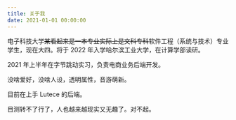 ```yaml
---
title: 关于我
date: 2021-01-01 00:00:00
---
```

电子科技大学~~某看起来是一本专业实际上是文科专科~~软件工程（系统与技术）专业学生，现在大四。将于 2022 年入学哈尔滨工业大学，在计算学部读研。

2021 年上半年在字节跳动实习，负责电商业务后端开发。

没啥爱好，没啥人设，透明属性，音游萌新。

目前在上手 Lutece 的后端。

目测转不了行了，人也越来越现实又无趣了。对不起。
